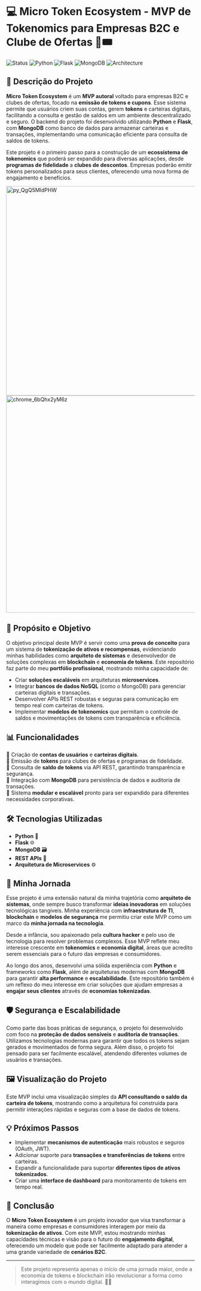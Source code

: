 # 💻 Micro Token Ecosystem - MVP de Tokenomics para Empresas B2C e Clube de Ofertas 🏦🎟️

![Status](https://img.shields.io/badge/status-MVP-blue) ![Python](https://img.shields.io/badge/python-3.8%2B-blue) ![Flask](https://img.shields.io/badge/flask-2.0-orange) ![MongoDB](https://img.shields.io/badge/mongodb-database-brightgreen) ![Architecture](https://img.shields.io/badge/architecture-microservices-lightblue)

## 📜 Descrição do Projeto

**Micro Token Ecosystem** é um **MVP autoral** voltado para empresas B2C e clubes de ofertas, focado na **emissão de tokens e cupons**. Esse sistema permite que usuários criem suas contas, gerem **tokens** e carteiras digitais, facilitando a consulta e gestão de saldos em um ambiente descentralizado e seguro. O backend do projeto foi desenvolvido utilizando **Python** e **Flask**, com **MongoDB** como banco de dados para armazenar carteiras e transações, implementando uma comunicação eficiente para consulta de saldos de tokens.

Este projeto é o primeiro passo para a construção de um **ecossistema de tokenomics** que poderá ser expandido para diversas aplicações, desde **programas de fidelidade** a **clubes de descontos**. Empresas poderão emitir tokens personalizados para seus clientes, oferecendo uma nova forma de engajamento e benefícios.

<img width="560" alt="py_QgQ5MldPHW" src="https://github.com/user-attachments/assets/3b6ac1bf-5ba8-4684-8c18-0c9962f08b52">

<img width="581" alt="chrome_6bQhx2yM6z" src="https://github.com/user-attachments/assets/243911c6-7de5-461f-8aae-5cadddd51347">


## 🚀 Propósito e Objetivo

O objetivo principal deste MVP é servir como uma **prova de conceito** para um sistema de **tokenização de ativos e recompensas**, evidenciando minhas habilidades como **arquiteto de sistemas** e desenvolvedor de soluções complexas em **blockchain** e **economia de tokens**. Este repositório faz parte do meu **portfólio profissional**, mostrando minha capacidade de:

- Criar **soluções escaláveis** em arquiteturas **microservices**.
- Integrar **bancos de dados NoSQL** (como o MongoDB) para gerenciar carteiras digitais e transações.
- Desenvolver APIs REST robustas e seguras para comunicação em tempo real com carteiras de tokens.
- Implementar **modelos de tokenomics** que permitam o controle de saldos e movimentações de tokens com transparência e eficiência.

## 📊 Funcionalidades

🔹 Criação de **contas de usuários** e **carteiras digitais**.<br>
🔹 Emissão de **tokens** para clubes de ofertas e programas de fidelidade.<br>
🔹 Consulta de **saldo de tokens** via API REST, garantindo transparência e segurança.<br>
🔹 Integração com **MongoDB** para persistência de dados e auditoria de transações.<br>
🔹 Sistema **modular e escalável** pronto para ser expandido para diferentes necessidades corporativas.<br>

## 🛠️ Tecnologias Utilizadas

- **Python** 🐍
- **Flask** 🌐
- **MongoDB** 🗃️
- **REST APIs** 🚀
- **Arquitetura de Microservices** ⚙️
  
## 🧠 Minha Jornada

Esse projeto é uma extensão natural da minha trajetória como **arquiteto de sistemas**, onde sempre busco transformar **ideias inovadoras** em soluções tecnológicas tangíveis. Minha experiência com **infraestrutura de TI**, **blockchain** e **modelos de segurança** me permitiu criar este MVP como um marco da **minha jornada na tecnologia**.

Desde a infância, sou apaixonado pela **cultura hacker** e pelo uso de tecnologia para resolver problemas complexos. Esse MVP reflete meu interesse crescente em **tokenomics** e **economia digital**, áreas que acredito serem essenciais para o futuro das empresas e consumidores.

Ao longo dos anos, desenvolvi uma sólida experiência com **Python** e frameworks como **Flask**, além de arquiteturas modernas com **MongoDB** para garantir **alta performance** e **escalabilidade**. Este repositório também é um reflexo do meu interesse em criar soluções que ajudam empresas a **engajar seus clientes** através de **economias tokenizadas**.

## 🛡️ Segurança e Escalabilidade

Como parte das boas práticas de segurança, o projeto foi desenvolvido com foco na **proteção de dados sensíveis** e **auditoria de transações**. Utilizamos tecnologias modernas para garantir que todos os tokens sejam gerados e movimentados de forma segura. Além disso, o projeto foi pensado para ser facilmente escalável, atendendo diferentes volumes de usuários e transações.

## 🖼️ Visualização do Projeto

Este MVP inclui uma visualização simples da **API consultando o saldo da carteira de tokens**, mostrando como a arquitetura foi construída para permitir interações rápidas e seguras com a base de dados de tokens.

## 💡 Próximos Passos

- Implementar **mecanismos de autenticação** mais robustos e seguros (OAuth, JWT).
- Adicionar suporte para **transações e transferências de tokens** entre carteiras.
- Expandir a funcionalidade para suportar **diferentes tipos de ativos tokenizados**.
- Criar uma **interface de dashboard** para monitoramento de tokens em tempo real.

## 🌟 Conclusão

O **Micro Token Ecosystem** é um projeto inovador que visa transformar a maneira como empresas e consumidores interagem por meio da **tokenização de ativos**. Com este MVP, estou mostrando minhas capacidades técnicas e visão para o futuro do **engajamento digital**, oferecendo um modelo que pode ser facilmente adaptado para atender a uma grande variedade de **cenários B2C**.

---

> Este projeto representa apenas o início de uma jornada maior, onde a economia de tokens e blockchain irão revolucionar a forma como interagimos com o mundo digital. 🚀✨
